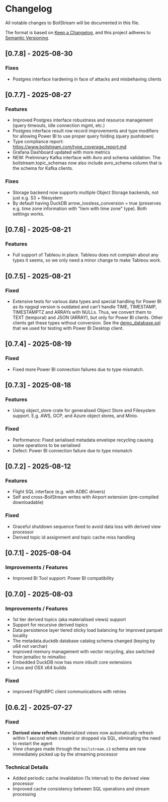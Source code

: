 # Changelog

All notable changes to BoilStream will be documented in this file.

The format is based on [Keep a Changelog](https://keepachangelog.com/en/1.0.0/),
and this project adheres to [Semantic Versioning](https://semver.org/spec/v2.0.0.html).

## [0.7.8] - 2025-08-30

### Fixes

- Postgres interface hardening in face of attacks and misbehaving clients

## [0.7.7] - 2025-08-27

### Features

- Improved Postgres interface robustness and resource management (query timeouts, idle connection mgmt, etc.)
- Postgres interface result row record improvements and type modifiers for allowing Power BI to use proper query folding (query pushdown)
- Type compliance report: https://www.boilstream.com/type_coverage_report.md
- Grafana Dashboard updated with more metrics
- NEW: Preliminary Kafka interface with Avro and schema validation. The boilstream.topic_schemas now also include avro_schema column that is the schema for Kafka clients.

### Fixes

- Storage backend now supports multiple Object Storage backends, not just e.g. S3 + filesystem
- By default having DuckDB arrow_lossless_conversion = true (preserves e.g. time zone information with "tiem with time zone" type). Both settings works.

## [0.7.6] - 2025-08-21

### Features

- Full support of Tableou in place. Tableou does not complain about any types it seems, so we only need a minor change to make Tableou work.

## [0.7.5] - 2025-08-21

### Fixed

- Extensive tests for various data types and special handling for Power BI as its npgsql version is outdated and can't handle TIME, TIMESTAMP, TIMESTAMPTZ and ARRAYs with NULLs. Thus, we convert them to TEXT (temporal) and JSON (ARRAY), but only for Power BI clients. Other clients get these types without conversion. See the [demo_database.sql](demo_database.sql) that we used for testing with Power BI Desktop client.

## [0.7.4] - 2025-08-19

### Fixed

- Fixed more Power BI connection failures due to type mismatch.

## [0.7.3] - 2025-08-18

### Features

- Using object_store crate for generalised Object Store and Filesystem support. E.g. AWS, GCP, and Azure object stores, and Minio.

### Fixed

- Performance: Fixed serialised metadata envelope recycling causing some operations to be serialised
- Defect: Power BI connection failure due to type mismatch

## [0.7.2] - 2025-08-12

### Features

- Flight SQL interface (e.g. with ADBC drivers)
- Self and cross-BoilStream writes with Airport extension (pre-compiled downloadable)

### Fixed

- Graceful shutdown sequence fixed to avoid data loss with derived view processor
- Derived topic id assignment and topic cache miss handling

## [0.7.1] - 2025-08-04

### Improvements / Features

- Improved BI Tool support: Power BI compatibility

## [0.7.0] - 2025-08-03

### Improvements / Features

- 1st tier derived topics (aka materialised views) support
- Support for recursive derived topics
- Data persistence layer tiered sticky load balancing for improved parquet locality
- The metadata.duckdb database catalog schema changed (keying by u64 not varchar)
- improved memory management with vector recycling, also switched from jemalloc to mimalloc
- Embedded DuckDB now has more inbuilt core extensions
- Linux and OSX x64 builds

### Fixed

- improved FlightRPC client communications with retries

## [0.6.2] - 2025-07-27

### Fixed

- **Derived view refresh**: Materialized views now automatically refresh within 1 second when created or dropped via SQL, eliminating the need to restart the agent
- View changes made through the `boilstream.s3` schema are now immediately picked up by the streaming processor

### Technical Details

- Added periodic cache invalidation (1s interval) to the derived view processor
- Improved cache consistency between SQL operations and stream processing
